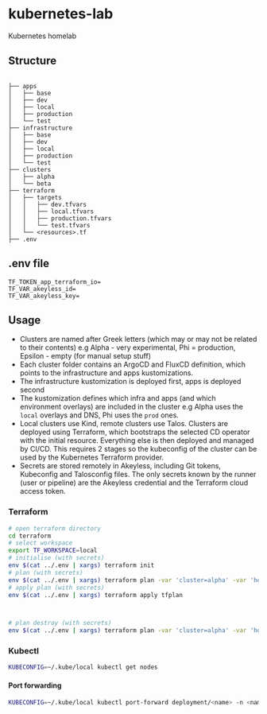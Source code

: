 # kubernetes-lab

Kubernetes homelab

## Structure

```

├── apps
│   ├── base
│   ├── dev
│   ├── local  
│   ├── production 
│   └── test
├── infrastructure
│   ├── base
│   ├── dev
│   ├── local  
│   ├── production 
│   └── test
├── clusters
│   ├── alpha
│   └── beta
├── terraform
│   ├── targets
│   │   ├── dev.tfvars
│   │   ├── local.tfvars
│   │   ├── production.tfvars
│   │   └── test.tfvars
│   └── <resources>.tf
├── .env
```

## .env file

```
TF_TOKEN_app_terraform_io=
TF_VAR_akeyless_id=
TF_VAR_akeyless_key=
```


## Usage

- Clusters are named after Greek letters (which may or may not be related to their contents) e.g Alpha - very experimental, Phi = production, Epsilon - empty (for manual setup stuff)
- Each cluster folder contains an ArgoCD and FluxCD definition, which points to the infrastructure and apps kustomizations.
- The infrastructure kustomization is deployed first, apps is deployed second
- The kustomization defines which infra and apps (and which environment overlays) are included in the cluster e.g Alpha uses the `local` overlays and DNS, Phi uses the `prod` ones.
- Local clusters use Kind, remote clusters use Talos. Clusters are deployed using Terraform, which bootstraps the selected CD operator with the initial resource. Everything else is then deployed and managed by CI/CD. This requires 2 stages so the kubeconfig of the cluster can be used by the Kubernetes Terraform provider.
- Secrets are stored remotely in Akeyless, including Git tokens, Kubeconfig and Talosconfig files. The only secrets known by the runner (user or pipeline) are the Akeyless credential and the Terraform cloud access token.

### Terraform
```sh
# open terraform directory
cd terraform
# select workspace
export TF_WORKSPACE=local
# initialise (with secrets)
env $(cat ../.env | xargs) terraform init
# plan (with secrets)
env $(cat ../.env | xargs) terraform plan -var 'cluster=alpha' -var 'host=local' -out=tfplan
# apply plan (with secrets)
env $(cat ../.env | xargs) terraform apply tfplan



# plan destroy (with secrets)
env $(cat ../.env | xargs) terraform plan -var 'cluster=alpha' -var 'host=local' -out=tfplan -destroy
```

### Kubectl

```sh
KUBECONFIG=~/.kube/local kubectl get nodes
```

#### Port forwarding

```sh
KUBECONFIG=~/.kube/local kubectl port-forward deployment/<name> -n <namespace> <localPort>:<containerPort>
```